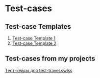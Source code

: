 # Test-cases

## Test-case Templates

1. [Test-case Template 1](https://docs.google.com/spreadsheets/d/1WXxXWI7wPBDbZZyFB77P-x1CFolMIxeoESn5chXtXAg/edit?usp=sharing)
2. [Test-case Template 2](https://docs.google.com/spreadsheets/d/1VncvmA2GIoV7xQMTCuobtXMwmFKBduouY-1PGNXsaC8/edit?usp=sharing)

## Test-cases from my projects

[Тест-кейсы для test-travel.swiss](https://docs.google.com/spreadsheets/d/1ZMDywCHtrpppqAu3-pvKa5Q5HbPm8V0wrqS7cjwIwjg/edit?usp=sharing)
